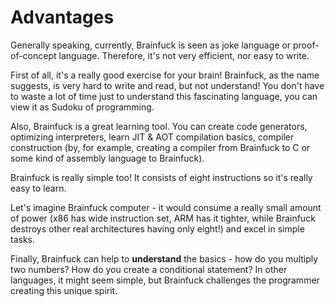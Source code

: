 # Advantages

Generally speaking, currently, Brainfuck is seen as joke language or proof-of-concept language. Therefore, it's not very efficient, nor easy to write.

First of all, it's a really good exercise for your brain! Brainfuck, as the name suggests, is very hard to write and read, but not understand! You don't have to waste a lot of time just to understand this fascinating language, you can view it as Sudoku of programming.

Also, Brainfuck is a great learning tool. You can create code generators, optimizing interpreters, learn JIT & AOT compilation basics, compiler construction (by, for example, creating a compiler from Brainfuck to C or some kind of assembly language to Brainfuck).

Brainfuck is really simple too! It consists of eight instructions so it's really easy to learn.

Let's imagine Brainfuck computer - it would consume a really small amount of power (x86 has wide instruction set, ARM has it tighter, while Brainfuck destroys other real architectures having only eight!) and excel in simple tasks.

Finally, Brainfuck can help to **understand** the basics - how do you multiply two numbers? How do you create a conditional statement? In other languages, it might seem simple, but Brainfuck challenges the programmer creating this unique spirit.
